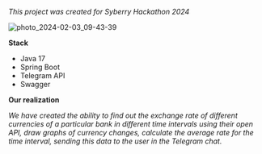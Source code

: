 *This project was created for Syberry Hackathon 2024*

![photo_2024-02-03_09-43-39](https://github.com/defau1t17/hackathon-api/assets/61115375/3fb32e21-e45d-48cd-84f5-65c3e1752c3e)

**Stack**
- Java 17
- Spring Boot
- Telegram API
- Swagger


**Our realization**

*We have created the ability to find out the exchange rate of different currencies of a particular bank in different time intervals using their open API, draw graphs of currency changes, calculate the average rate for the time interval, sending this data to the user in the Telegram chat.*
